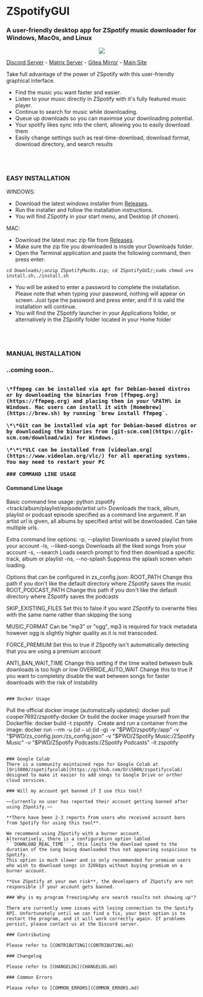 
# ZSpotifyGUI

### A user-friendly desktop app for ZSpotify music downloader for Windows, MacOs, and Linux

<p align="center">
  <img src="https://user-images.githubusercontent.com/35679186/141209937-049e8a52-95fd-4028-aa6c-d70670cd0171.png">
</p>

[Discord Server](https://discord.gg/skVNQKtyFq) - [Matrix Server](https://matrix.to/#/#zspotify:matrix.org) - [Gitea Mirror](https://git.robinsmediateam.dev/Footsiefat/zspotify) - [Main Site](https://footsiefat.github.io/)



Take full advantage of the power of ZSpotify with this user-friendly graphical interface.
- Find the music you want faster and easier.
- Listen to your music directly in ZSpotify with it's fully featured music player.
- Continue to search for music while downloading.
- Queue up downloads so you can maximise your downloading potential.
- Your spotify likes sync into the client, allowing you to easily download them
- Easily change settings such as real-time-download, download format, download directory, and search results

<br/>
<br/>
<h3>EASY INSTALLATION</h3>


WINDOWS:
  - Download the latest windows installer from [Releases](https://github.com/PacketSurf/releases).
  - Run the installer and follow the installation instructions.
  - You will find ZSpotify in your start menu, and Desktop (if chosen).


MAC:
  - Download the latest mac zip file from [Releases](https://github.com/PacketSurf/releases).
  - Make sure the zip file you downloaded is inside your Downloads folder.
  - Open the Terminal application and paste the following command, then press enter:
  ```
  cd Downloads/;unzip ZSpotifyMacOs.zip; cd ZSpotifyGUI/;sudo chmod u+x install.sh;./install.sh
  ```
  - You will be asked to enter a password to complete the installation. Please note that when typing your password, nothing     will appear on screen. Just type the password and press enter, and if it is valid the installation will continue.
  - You will find the ZSpotify launcher in your Applications folder, or alternatively in the ZSpotify folder located in your Home folder

<br/>
<br/>

<h3>MANUAL INSTALLATION<h3/>
..coming soon..

```

\*ffmpeg can be installed via apt for Debian-based distros or by downloading the binaries from [ffmpeg.org](https://ffmpeg.org) and placing them in your %PATH% in Windows. Mac users can install it with [Homebrew](https://brew.sh) by running `brew install ffmpeg`.

\*\*Git can be installed via apt for Debian-based distros or by downloading the binaries from [git-scm.com](https://git-scm.com/download/win) for Windows.

\*\*\*VLC can be installed from [videolan.org](https://www.videolan.org/vlc/) for all operating systems. You may need to restart your PC

```

```
### COMMAND LINE USAGE
```
<h4>Command Line Usage</h4>

Basic command line usage:
  python zspotify <track/album/playlist/episode/artist url>   Downloads the track, album, playlist or podcast episode specified as a command line argument. If an artist url is given, all albums by specified artist will be downloaded. Can take multiple urls.

Extra command line options:
  -p, --playlist       Downloads a saved playlist from your account
  -ls, --liked-songs   Downloads all the liked songs from your account
  -s, --search         Loads search prompt to find then download a specific track, album or playlist
  -ns, --no-splash     Suppress the splash screen when loading.

Options that can be configured in zs_config.json:
  ROOT_PATH           Change this path if you don't like the default directory where ZSpotify saves the music
  ROOT_PODCAST_PATH   Change this path if you don't like the default directory where ZSpotify saves the podcasts

  SKIP_EXISTING_FILES Set this to false if you want ZSpotify to overwrite files with the same name rather than skipping the song

  MUSIC_FORMAT        Can be "mp3" or "ogg", mp3 is required for track metadata however ogg is slightly higher quality as it is not transcoded.

  FORCE_PREMIUM       Set this to true if ZSpotify isn't automatically detecting that you are using a premium account

  ANTI_BAN_WAIT_TIME  Change this setting if the time waited between bulk downloads is too high or low
  OVERRIDE_AUTO_WAIT  Change this to true if you want to completely disable the wait between songs for faster downloads with the risk of instability
```

### Docker Usage

```
Pull the official docker image (automatically updates):
  docker pull cooper7692/zspotify-docker
Or build the docker image yourself from the Dockerfile:
  docker build -t zspotify .
Create and run a container from the image:
  docker run --rm -u $(id -u):$(id -g) -v "$PWD/zspotify:/app" -v "$PWD/zs_config.json:/zs_config.json" -v "$PWD/ZSpotify Music:/ZSpotify Music" -v "$PWD/ZSpotify Podcasts:/ZSpotify Podcasts" -it zspotify
```

### Google Colab
There is a community maintained repo for Google Colab at [Ori5000/zspotifycolab](https://github.com/Ori5000/zspotifycolab) designed to make it easier to add songs to Google Drive or orther cloud services.

### Will my account get banned if I use this tool?

~~Currently no user has reported their account getting banned after using ZSpotify.~~

**There have been 2-3 reports from users who received account bans from Spotify for using this tool**.

We recommend using ZSpotify with a burner account.
Alternatively, there is a configuration option labled ```DOWNLOAD_REAL_TIME```, this limits the download speed to the duration of the song being downloaded thus not appearing suspicious to Spotify.
This option is much slower and is only recommended for premium users who wish to download songs in 320kbps without buying premium on a burner account.

**Use ZSpotify at your own risk**, the developers of ZSpotify are not responsible if your account gets banned.

### Why is my program freezing/why are search results not showing up"?

There are currently some issues with losing connection to the Spotify API. Unfortunately until we can find a fix, your best option is to restart the program, and it will work correctly again. If problems persist, please contact us at the Discord server.

### Contributing

Please refer to [CONTRIBUTING](CONTRIBUTING.md)

### Changelog

Please refer to [CHANGELOG](CHANGELOG.md)

### Common Errors

Please refer to [COMMON_ERRORS](COMMON_ERRORS.md)
